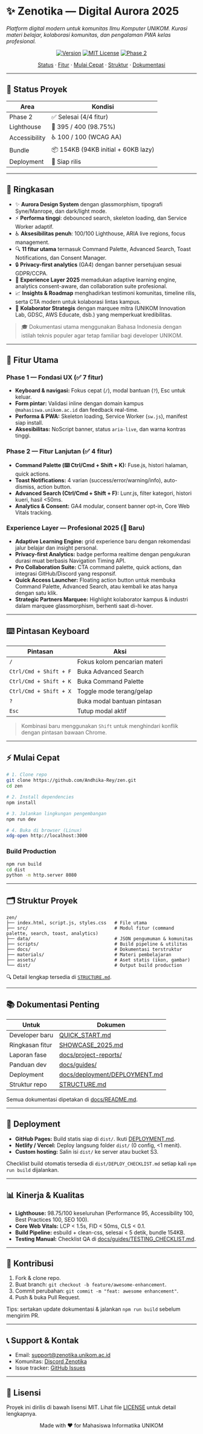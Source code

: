 # ✨ Zenotika — Digital Aurora 2025

_Platform digital modern untuk komunitas Ilmu Komputer UNIKOM. Kurasi materi belajar, kolaborasi komunitas, dan pengalaman PWA kelas profesional._

<p align="center">
  <a href="https://github.com/Andhika-Rey/zen"><img alt="Version" src="https://img.shields.io/badge/version-3.1.0-1d4ed8.svg" /></a>
  <a href="LICENSE"><img alt="MIT License" src="https://img.shields.io/badge/license-MIT-16a34a.svg" /></a>
  <a href="docs/project-reports/PHASE_2_FINAL_REPORT.md"><img alt="Phase 2" src="https://img.shields.io/badge/Phase_2-100%25-success.svg" /></a>
</p>

<p align="center">
  <a href="#status">Status</a> ·
  <a href="#fitur-utama">Fitur</a> ·
  <a href="#mulai-cepat">Mulai Cepat</a> ·
  <a href="#struktur">Struktur</a> ·
  <a href="#dokumentasi">Dokumentasi</a>
</p>

---

## <a name="status"></a>🎯 Status Proyek

| Area | Kondisi |
| --- | --- |
| Phase 2 | ✅ Selesai (4/4 fitur) |
| Lighthouse | 🎯 395 / 400 (98.75%) |
| Accessibility | ♿ 100 / 100 (WCAG AA) |
| Bundle | 📦 154KB (94KB initial + 60KB lazy) |
| Deployment | 🚀 Siap rilis |

---

## <a name="ringkasan"></a>📌 Ringkasan

- ✨ **Aurora Design System** dengan glassmorphism, tipografi Syne/Manrope, dan dark/light mode.
- ⚡ **Performa tinggi**: debounced search, skeleton loading, dan Service Worker adaptif.
- ♿ **Aksesibilitas penuh**: 100/100 Lighthouse, ARIA live regions, focus management.
- 🔍 **11 fitur utama** termasuk Command Palette, Advanced Search, Toast Notifications, dan Consent Manager.
- 🔒 **Privacy-first analytics** (GA4) dengan banner persetujuan sesuai GDPR/CCPA.
- 🧭 **Experience Layer 2025** memadukan adaptive learning engine, analytics consent-aware, dan collaboration suite profesional.
- 📈 **Insights & Roadmap** menghadirkan testimoni komunitas, timeline rilis, serta CTA modern untuk kolaborasi lintas kampus.
- 🤝 **Kolaborator Strategis** dengan marquee mitra (UNIKOM Innovation Lab, GDSC, AWS Educate, dsb.) yang memperkuat kredibilitas.

> 🎓 Dokumentasi utama menggunakan Bahasa Indonesia dengan istilah teknis populer agar tetap familiar bagi developer UNIKOM.

---

## <a name="fitur-utama"></a>🌈 Fitur Utama

### Phase 1 — Fondasi UX (✅ 7 fitur)
- **Keyboard & navigasi:** Fokus cepat (`/`), modal bantuan (`?`), Esc untuk keluar.
- **Form pintar:** Validasi inline dengan domain kampus `@mahasiswa.unikom.ac.id` dan feedback real-time.
- **Performa & PWA:** Skeleton loading, Service Worker (`sw.js`), manifest siap install.
- **Aksesibilitas:** NoScript banner, status `aria-live`, dan warna kontras tinggi.

### Phase 2 — Fitur Lanjutan (✅ 4 fitur)
- **Command Palette (⌨️ Ctrl/Cmd + Shift + K):** Fuse.js, histori halaman, quick actions.
- **Toast Notifications:** 4 varian (success/error/warning/info), auto-dismiss, action button.
- **Advanced Search (Ctrl/Cmd + Shift + F):** Lunr.js, filter kategori, histori kueri, hasil <50ms.
- **Analytics & Consent:** GA4 modular, consent banner opt-in, Core Web Vitals tracking.

### Experience Layer — Profesional 2025 (🎉 Baru)
- **Adaptive Learning Engine:** grid experience baru dengan rekomendasi jalur belajar dan insight personal.
- **Privacy-first Analytics:** badge performa realtime dengan pengukuran durasi muat berbasis Navigation Timing API.
- **Pro Collaboration Suite:** CTA command palette, quick actions, dan integrasi GitHub/Discord yang responsif.
- **Quick Access Launcher:** Floating action button untuk membuka Command Palette, Advanced Search, atau kembali ke atas hanya dengan satu klik.
- **Strategic Partners Marquee:** Highlight kolaborator kampus & industri dalam marquee glassmorphism, berhenti saat di-hover.

---

## <a name="pintasan"></a>⌨️ Pintasan Keyboard

| Pintasan | Aksi |
| --- | --- |
| `/` | Fokus kolom pencarian materi |
| `Ctrl/Cmd + Shift + F` | Buka Advanced Search |
| `Ctrl/Cmd + Shift + K` | Buka Command Palette |
| `Ctrl/Cmd + Shift + X` | Toggle mode terang/gelap |
| `?` | Buka modal bantuan pintasan |
| `Esc` | Tutup modal aktif |

> Kombinasi baru menggunakan `Shift` untuk menghindari konflik dengan pintasan bawaan Chrome.

---

## <a name="mulai-cepat"></a>⚡ Mulai Cepat

```bash
# 1. Clone repo
git clone https://github.com/Andhika-Rey/zen.git
cd zen

# 2. Install dependencies
npm install

# 3. Jalankan lingkungan pengembangan
npm run dev

# 4. Buka di browser (Linux)
xdg-open http://localhost:3000
```

### Build Production

```bash
npm run build
cd dist
python -m http.server 8080
```

---

## <a name="struktur"></a>🗂️ Struktur Proyek

```
zen/
├── index.html, script.js, styles.css   # File utama
├── src/                                # Modul fitur (command palette, search, toast, analytics)
├── data/                               # JSON pengumuman & komunitas
├── scripts/                            # Build pipeline & utilitas
├── docs/                               # Dokumentasi terstruktur
├── materials/                          # Materi pembelajaran
├── assets/                             # Aset statis (ikon, gambar)
└── dist/                               # Output build production
```

🔍 Detail lengkap tersedia di [`STRUCTURE.md`](STRUCTURE.md).

---

## <a name="dokumentasi"></a>📚 Dokumentasi Penting

| Untuk | Dokumen |
| --- | --- |
| Developer baru | [QUICK_START.md](QUICK_START.md) |
| Ringkasan fitur | [SHOWCASE_2025.md](SHOWCASE_2025.md) |
| Laporan fase | [docs/project-reports/](docs/project-reports/) |
| Panduan dev | [docs/guides/](docs/guides/) |
| Deployment | [docs/deployment/DEPLOYMENT.md](docs/deployment/DEPLOYMENT.md) |
| Struktur repo | [STRUCTURE.md](STRUCTURE.md) |

Semua dokumentasi dipetakan di [docs/README.md](docs/README.md).

---

## <a name="deploy"></a>🚀 Deployment

- **GitHub Pages:** Build statis siap di `dist/`. Ikuti [DEPLOYMENT.md](docs/deployment/DEPLOYMENT.md#github-pages).
- **Netlify / Vercel:** Deploy langsung folder `dist/` (0 config, <1 menit).
- **Custom hosting:** Salin isi `dist/` ke server atau bucket S3.

Checklist build otomatis tersedia di `dist/DEPLOY_CHECKLIST.md` setiap kali `npm run build` dijalankan.

---

## <a name="kinerja"></a>📊 Kinerja & Kualitas

- **Lighthouse:** 98.75/100 keseluruhan (Performance 95, Accessibility 100, Best Practices 100, SEO 100).
- **Core Web Vitals:** LCP < 1.5s, FID < 50ms, CLS < 0.1.
- **Build Pipeline:** esbuild + clean-css, selesai < 5 detik, bundle 154KB.
- **Testing Manual:** Checklist QA di [docs/guides/TESTING_CHECKLIST.md](docs/guides/TESTING_CHECKLIST.md).

---

## <a name="kontribusi"></a>🤝 Kontribusi

1. Fork & clone repo.
2. Buat branch: `git checkout -b feature/awesome-enhancement`.
3. Commit perubahan: `git commit -m "feat: awesome enhancement"`.
4. Push & buka Pull Request.

Tips: sertakan update dokumentasi & jalankan `npm run build` sebelum mengirim PR.

---

## <a name="kontak"></a>📞 Support & Kontak

- Email: [support@zenotika.unikom.ac.id](mailto:support@zenotika.unikom.ac.id)
- Komunitas: [Discord Zenotika](https://discord.gg/zenotika)
- Issue tracker: [GitHub Issues](https://github.com/Andhika-Rey/zen/issues)

---

## <a name="lisensi"></a>📜 Lisensi

Proyek ini dirilis di bawah lisensi MIT. Lihat file [LICENSE](LICENSE) untuk detail lengkapnya.

<p align="center">Made with ❤️ for Mahasiswa Informatika UNIKOM</p>
